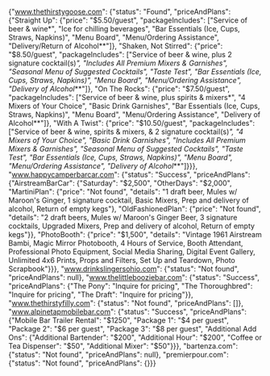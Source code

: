 {"www.thethirstygoose.com": {"status": "Found", "priceAndPlans": {"Straight Up": {"price": "$5.50/guest", "packageIncludes": ["Service of beer & wine*", "Ice for chilling beverages", "Bar Essentials (Ice, Cups, Straws, Napkins)", "Menu Board", "Menu/Ordering Assistance", "Delivery/Return of Alcohol**"]}, "Shaken, Not Stirred": {"price": "$8.50/guest", "packageIncludes": ["Service of beer & wine, plus 2 signature cocktail(s)*", "Includes All Premium Mixers & Garnishes", "Seasonal Menu of Suggested Cocktails", "Taste Test", "Bar Essentials (Ice, Cups, Straws, Napkins)", "Menu Board", "Menu/Ordering Assistance", "Delivery of Alcohol***"]}, "On The Rocks": {"price": "$7.50/guest", "packageIncludes": ["Service of beer & wine, plus spirits & mixers*", "4 Mixers of Your Choice", "Basic Drink Garnishes", "Bar Essentials (Ice, Cups, Straws, Napkins)", "Menu Board", "Menu/Ordering Assistance", "Delivery of Alcohol**"]}, "With A Twist": {"price": "$10.50/guest", "packageIncludes": ["Service of beer & wine, spirits & mixers, & 2 signature cocktail(s)*", "4 Mixers of Your Choice", "Basic Drink Garnishes", "Includes All Premium Mixers & Garnishes", "Seasonal Menu of Suggested Cocktails", "Taste Test", "Bar Essentials (Ice, Cups, Straws, Napkins)", "Menu Board", "Menu/Ordering Assistance", "Delivery of Alcohol***"]}}}, "www.happycamperbarcar.com": {"status": "Success", "priceAndPlans": {"AirstreamBarCar": {"Saturday": "$2,500", "OtherDays": "$2,000", "MartiniPlan": {"price": "Not found", "details": "1 draft beer, Mules w/ Maroon's Ginger, 1 signature cocktail, Basic Mixers, Prep and delivery of alcohol, Return of empty kegs"}, "OldFashionedPlan": {"price": "Not found", "details": "2 draft beers, Mules w/ Maroon's Ginger Beer, 3 signature cocktails, Upgraded Mixers, Prep and delivery of alcohol, Return of empty kegs"}}, "PhotoBooth": {"price": "$1,500", "details": "Vintage 1961 Airstream Bambi, Magic Mirror Photobooth, 4 Hours of Service, Booth Attendant, Professional Photo Equipment, Social Media Sharing, Digital Event Gallery, Unlimited 4x6 Prints, Props and Filters, Set Up and Teardown, Photo Scrapbook"}}}, "www.drinkslingersohio.com": {"status": "Not found", "priceAndPlans": null}, "www.thelittlebooziebar.com": {"status": "Success", "priceAndPlans": {"The Pony": "Inquire for pricing", "The Thoroughbred": "Inquire for pricing", "The Draft": "Inquire for pricing"}}, "www.thethirstyfilly.com": {"status": "Not found", "priceAndPlans": []}, "www.alpinetapmobilebar.com": {"status": "Success", "priceAndPlans": {"Mobile Bar Trailer Rental": "$1250", "Package 1": "$4 per guest", "Package 2": "$6 per guest", "Package 3": "$8 per guest", "Additional Add Ons": {"Additional Bartender": "$200", "Additional Hour": "$200", "Coffee or Tea Dispenser": "$50", "Additional Mixer": "$50"}}}, "bartenza.com": {"status": "Not found", "priceAndPlans": null}, "premierpour.com": {"status": "Not found", "priceAndPlans": {}}}